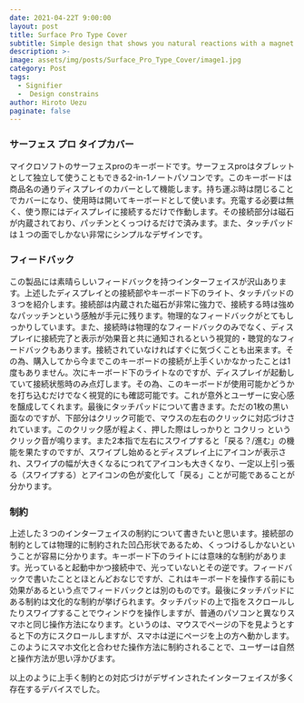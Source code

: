 ```yaml
---
date: 2021-04-22T 9:00:00
layout: post
title: Surface Pro Type Cover
subtitle: Simple design that shows you natural reactions with a magnet
description: >-
image: assets/img/posts/Surface_Pro_Type_Cover/image1.jpg
category: Post
tags: 
  - Signifier
  -  Design constrains
author: Hiroto Uezu
paginate: false
---
```


### サーフェス プロ タイプカバー
マイクロソフトのサーフェスproのキーボードです。サーフェスproはタブレットとして独立して使うこともできる2-in-1ノートパソコンです。このキーボードは商品名の通りディスプレイのカバーとして機能します。持ち運ぶ時は閉じることでカバーになり、使用時は開いてキーボードとして使います。充電する必要は無く、使う際にはディスプレイに接続するだけで作動します。その接続部分は磁石が内蔵されており、パッチンとくっつけるだけで済みます。また、タッチパッドは１つの面でしかない非常にシンプルなデザインです。

### フィードバック
この製品には素晴らしいフィードバックを持つインターフェイスが沢山あります。上述したディスプレイとの接続部やキーボード下のライト、タッチパッドの３つを紹介します。接続部は内蔵された磁石が非常に強力で、接続する時は強めなパッッチンという感触が手元に残ります。物理的なフィードバックがとてもしっかりしています。また、接続時は物理的なフィードバックのみでなく、ディスプレイに接続完了と表示が効果音と共に通知されるという視覚的・聴覚的なフィードバックもあります。接続されていなければすぐに気づくことも出来ます。その為、購入してから今までこのキーボードの接続が上手くいかなかったことは1度もありません。次にキーボード下のライトなのですが、ディスプレイが起動していて接続状態時のみ点灯します。その為、このキーボードが使用可能かどうかを打ち込むだけでなく視覚的にも確認可能です。これが意外とユーザーに安心感を醸成してくれます。最後にタッチパッドについて書きます。ただの1枚の黒い面なのですが、下部分はクリック可能で、マウスの左右のクリックに対応づけされています。このクリック感が程よく、押した際はしっかりと
コクリっ
というクリック音が鳴ります。また2本指で左右にスワイプすると「戻る？/進む」の機能を果たすのですが、スワイプし始めるとディスプレイ上にアイコンが表示され、スワイプの幅が大きくなるにつれてアイコンも大きくなり、一定以上引っ張る（スワイプする）とアイコンの色が変化して「戻る」ことが可能であることが分かります。

### 制約
上述した３つのインターフェイスの制約について書きたいと思います。接続部の制約としては物理的に制約された凹凸形状であるため、くっつけるしかないということが容易に分かります。キーボード下のライトには意味的な制約があります。光っていると起動中かつ接続中で、光っていないとその逆です。フィードバックで書いたこととほとんどおなじですが、これはキーボードを操作する前にも効果があるという点でフィードバックとは別のものです。最後にタッチパッドにある制約は文化的な制約が挙げられます。タッチパッドの上で指をスクロールしたりスワイプすることでウィンドウを操作しますが、普通のパソコンと異なりスマホと同じ操作方法になります。というのは、マウスでページの下を見ようとすると下の方にスクロールしますが、スマホは逆にページを上の方へ動かします。このようにスマホ文化と合わせた操作方法に制約されることで、ユーザーは自然と操作方法が思い浮かびます。

 以上のように上手く制約との対応づけがデザインされたインターフェイスが多く存在するデバイスでした。
